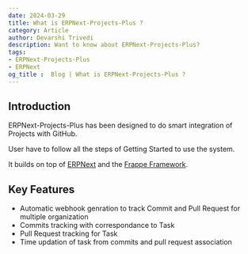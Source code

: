 ```yaml
---
date: 2024-03-29
title: What is ERPNext-Projects-Plus ?
category: Article
author: Devarshi Trivedi
description: Want to know about ERPNext-Projects-Plus?
tags:
- ERPNext-Projects-Plus
- ERPNext
og_title :  Blog | What is ERPNext-Projects-Plus ?
---
```

<PostDetail>

## Introduction

ERPNext-Projects-Plus has been designed to do smart integration of Projects with GitHub.

User have to follow all the steps of Getting Started to use the system.

It builds on top of [ERPNext](https://github.com/frappe/erpnext) and the [Frappe Framework](https://github.com/frappe/frappe).

## Key Features

- Automatic webhook genration to track Commit and Pull Request for multiple organization
- Commits tracking with correspondance to Task
- Pull Request tracking for Task
- Time updation of task from commits and pull request association
</PostDetail>
